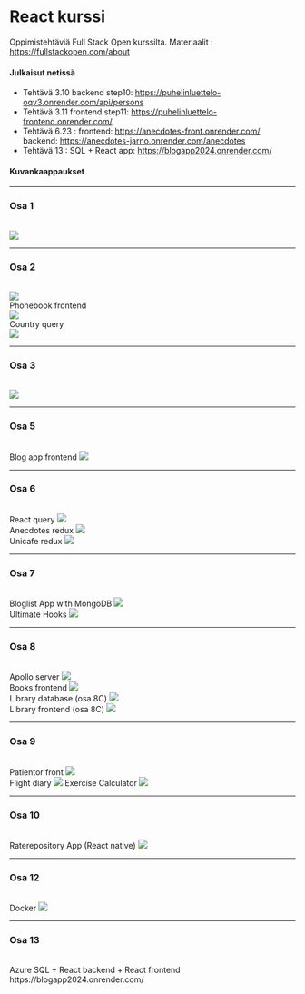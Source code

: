 # React kurssi

Oppimistehtäviä Full Stack Open kurssilta. Materiaalit : https://fullstackopen.com/about

#### Julkaisut netissä

* Tehtävä 3.10 backend step10: https://puhelinluettelo-oqv3.onrender.com/api/persons
* Tehtävä 3.11 frontend step11: https://puhelinluettelo-frontend.onrender.com/
* Tehtävä 6.23 : frontend: https://anecdotes-front.onrender.com/ <br/>
backend: https://anecdotes-jarno.onrender.com/anecdotes<br>
* Tehtävä 13 : SQL + React app: https://blogapp2024.onrender.com/

#### Kuvankaappaukset
<hr>

### Osa 1

<br>
 <img src="./screenshots/Osa1.jpg"/>

<hr>
 
 ### Osa 2

 <br>
  <img src="./screenshots/Osa2.jpg"/>
  <br>
  Phonebook frontend
  <br>
    <img src="./screenshots/osa2_phonebook_frontend.jpeg"/>
    <br>
    Country query
    <br>
    <img src="./screenshots/osa2e_country-query.jpeg">
<br>
<hr>

### Osa 3

<br>
<img src="./screenshots//Osa3_phonebook_backend.jpeg">
<br>
<hr>

### Osa 5

<br>
Blog app frontend
<img src="./screenshots/osa5_blogapp_frontend.jpeg">
<br>
<hr>

### Osa 6

<br>
React query
<img src="./screenshots/osa6-react-query.jpeg">
<br>
Anecdotes redux
<img src="./screenshots/osa6_anecdotes_redux.jpeg">
<br>
Unicafe redux
<img src="./screenshots/osa6_unicafe_redux.jpg">
<br>
<hr>

### Osa 7

<br>
Bloglist App with MongoDB
<img src="./screenshots/osa7-bloglist.jpeg">
<br>
Ultimate Hooks
<img src="./screenshots/osa7-ultimate-hooks.jpeg">
<br>
<hr>

### Osa 8
<br>
Apollo server
<img src="./screenshots/osa8-apollo-server.jpeg">
<br>
Books frontend
<img src="./screenshots/osa8-library-frontend-database.jpeg">


<br>
Library database (osa 8C)
<img src="./screenshots/osa8-library-backend-database.jpeg">
<br>
Library frontend (osa 8C)
<img src="./screenshots/osa8-books-frontend.jpeg">

<hr>

### Osa 9
<br>
Patientor front
<img src="./screenshots/osa-9-patientor-front.jpeg">
<br>
Flight diary
<img src="./screenshots/osa-9-flight-diary.jpeg">
Exercise Calculator
<img src="./screenshots/osa9-exercise-calculator.jpeg">
<br>
<hr>

### Osa 10
<br>
Raterepository App (React native)
<img src="./screenshots/osa-10-react-native.jpeg">


<hr>

### Osa 12
<br>
Docker 
<img src="./screenshots/osa-12-docker-1.jpeg">

<hr>

### Osa 13
<br>
Azure SQL + React backend + React frontend
<br>
https://blogapp2024.onrender.com/